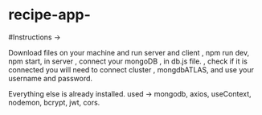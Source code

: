 # recipe-app-

#Instructions -> 

 Download files on your machine and run server and client , npm run dev, npm start, in server  , connect your mongoDB , in db.js file.
 , check if it is connected you will need to connect cluster , mongdbATLAS, and use your username and password. 
 
 Everything else is already installed. 
 used -> mongodb, axios, useContext, nodemon, bcrypt, jwt, cors.
